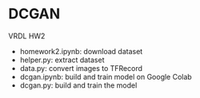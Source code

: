 # DCGAN
VRDL HW2

* homework2.ipynb: download dataset
* helper.py: extract dataset
* data.py: convert images to TFRecord
* dcgan.ipynb: build and train model on Google Colab
* dcgan.py: build and train the model
